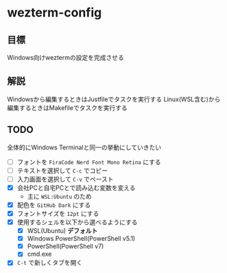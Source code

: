 # wezterm-config

## 目標

Windows向けweztermの設定を完成させる

## 解説

Windowsから編集するときはJustfileでタスクを実行する
Linux(WSL含む)から編集するときはMakefileでタスクを実行する

## TODO

全体的にWindows Terminalと同一の挙動にしていきたい

- [ ] フォントを `FiraCode Nerd Font Mono Retina` にする
- [ ] テキストを選択して `C-c` でコピー
- [ ] 入力画面を選択して `C-v` でペースト
- [x] 会社PCと自宅PCとで読み込む変数を変える
  - 主に `WSL:Ubuntu` のため
- [x] 配色を `GitHub Dark` にする
- [x] フォントサイズを `12pt` にする
- [x] 使用するシェルを以下から選べるようにする
  - [x] WSL(Ubuntu) **デフォルト**
  - [x] Windows PowerShell(PowerShell v5.1)
  - [x] PowerShell(PowerShell v7)
  - [x] cmd.exe
- [x] `C-t` で新しくタブを開く
